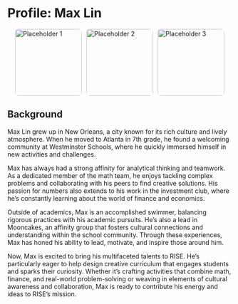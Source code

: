 # Profile: Max Lin

<div style="display: grid; grid-template-columns: repeat(3, 150px); gap: 10px; justify-content: center;">
  <img src="https://risestem.github.io/rise/public/MaxLin.jpeg" alt="Placeholder 1" style="height: 150px; width: 150px; object-fit: cover; border-radius: 8px;">
  <img src="https://risestem.github.io/rise/public/MaxLin3.jpg" alt="Placeholder 2" style="height: 150px; width: 150px; object-fit: cover; border-radius: 8px;">
  <img src="https://risestem.github.io/rise/public/MaxLin4.jpeg" alt="Placeholder 3" style="height: 150px; width: 150px; object-fit: cover; border-radius: 8px;">
</div>

## Background

Max Lin grew up in New Orleans, a city known for its rich culture and lively atmosphere. When he moved to Atlanta in 7th grade, he found a welcoming community at Westminster Schools, where he quickly immersed himself in new activities and challenges.

Max has always had a strong affinity for analytical thinking and teamwork. As a dedicated member of the math team, he enjoys tackling complex problems and collaborating with his peers to find creative solutions. His passion for numbers also extends to his work in the investment club, where he’s constantly learning about the world of finance and economics.

Outside of academics, Max is an accomplished swimmer, balancing rigorous practices with his academic pursuits. He’s also a lead in Mooncakes, an affinity group that fosters cultural connections and understanding within the school community. Through these experiences, Max has honed his ability to lead, motivate, and inspire those around him.

Now, Max is excited to bring his multifaceted talents to RISE. He’s particularly eager to help design creative curriculum that engages students and sparks their curiosity. Whether it’s crafting activities that combine math, finance, and real-world problem-solving or weaving in elements of cultural awareness and collaboration, Max is ready to contribute his energy and ideas to RISE’s mission.
